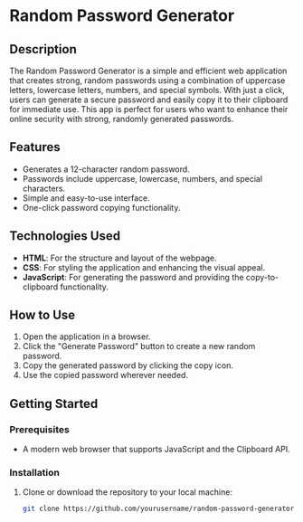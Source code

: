 # Random Password Generator

## Description
The Random Password Generator is a simple and efficient web application that creates strong, random passwords using a combination of uppercase letters, lowercase letters, numbers, and special symbols. With just a click, users can generate a secure password and easily copy it to their clipboard for immediate use. This app is perfect for users who want to enhance their online security with strong, randomly generated passwords.

## Features
- Generates a 12-character random password.
- Passwords include uppercase, lowercase, numbers, and special characters.
- Simple and easy-to-use interface.
- One-click password copying functionality.

## Technologies Used
- **HTML**: For the structure and layout of the webpage.
- **CSS**: For styling the application and enhancing the visual appeal.
- **JavaScript**: For generating the password and providing the copy-to-clipboard functionality.

## How to Use
1. Open the application in a browser.
2. Click the "Generate Password" button to create a new random password.
3. Copy the generated password by clicking the copy icon.
4. Use the copied password wherever needed.

## Getting Started

### Prerequisites
- A modern web browser that supports JavaScript and the Clipboard API.

### Installation
1. Clone or download the repository to your local machine:
   ```bash
   git clone https://github.com/yourusername/random-password-generator.git
